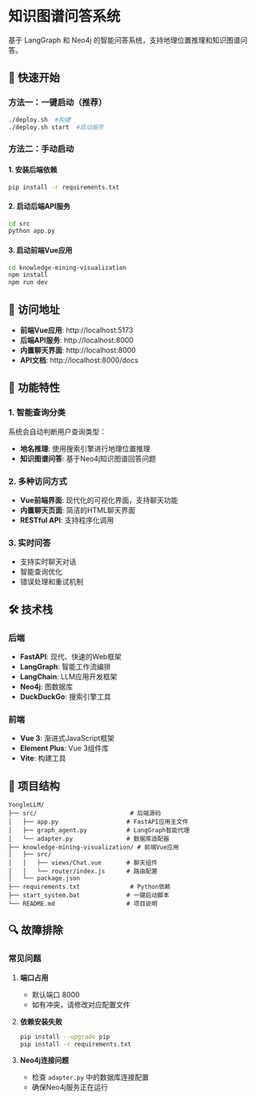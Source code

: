 # 知识图谱问答系统

基于 LangGraph 和 Neo4j 的智能问答系统，支持地理位置推理和知识图谱问答。

## 🚀 快速开始

### 方法一：一键启动（推荐）
```bash
./deploy.sh  #构建
./deploy.sh start  #启动服务
```

### 方法二：手动启动

#### 1. 安装后端依赖
```bash
pip install -r requirements.txt
```

#### 2. 启动后端API服务
```bash
cd src
python app.py
```

#### 3. 启动前端Vue应用
```bash
cd knowledge-mining-visualization
npm install
npm run dev
```

## 📍 访问地址

- **前端Vue应用**: http://localhost:5173
- **后端API服务**: http://localhost:8000
- **内置聊天界面**: http://localhost:8000
- **API文档**: http://localhost:8000/docs

## 🎯 功能特性

### 1. 智能查询分类
系统会自动判断用户查询类型：
- **地名推理**: 使用搜索引擎进行地理位置推理
- **知识图谱问答**: 基于Neo4j知识图谱回答问题

### 2. 多种访问方式
- **Vue前端界面**: 现代化的可视化界面，支持聊天功能
- **内置聊天页面**: 简洁的HTML聊天界面
- **RESTful API**: 支持程序化调用

### 3. 实时问答
- 支持实时聊天对话
- 智能查询优化
- 错误处理和重试机制

## 🛠️ 技术栈

### 后端
- **FastAPI**: 现代、快速的Web框架
- **LangGraph**: 智能工作流编排
- **LangChain**: LLM应用开发框架
- **Neo4j**: 图数据库
- **DuckDuckGo**: 搜索引擎工具

### 前端
- **Vue 3**: 渐进式JavaScript框架
- **Element Plus**: Vue 3组件库
- **Vite**: 构建工具

## 📁 项目结构

```
YongleLLM/
├── src/                          # 后端源码
│   ├── app.py                   # FastAPI应用主文件
│   ├── graph_agent.py           # LangGraph智能代理
│   └── adapter.py               # 数据库适配器
├── knowledge-mining-visualization/ # 前端Vue应用
│   ├── src/
│   │   ├── views/Chat.vue       # 聊天组件
│   │   └── router/index.js      # 路由配置
│   └── package.json
├── requirements.txt              # Python依赖
├── start_system.bat             # 一键启动脚本
└── README.md                    # 项目说明
```

## 🔍 故障排除

### 常见问题

1. **端口占用**
   - 默认端口 8000
   - 如有冲突，请修改对应配置文件

2. **依赖安装失败**
   ```bash
   pip install --upgrade pip
   pip install -r requirements.txt
   ```

3. **Neo4j连接问题**
   - 检查 `adapter.py` 中的数据库连接配置
   - 确保Neo4j服务正在运行